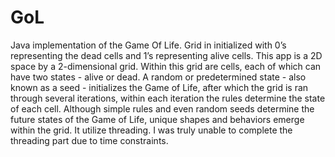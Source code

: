 # GoL

Java implementation of the Game Of Life. Grid in initialized with 0’s representing the dead cells and 1’s representing alive cells. This app is a 2D space by a 2-dimensional grid. Within this grid are cells, each of which can have two states - alive or dead. A random or predetermined state - also known as a seed - initializes the Game of Life, after which the grid is ran through several iterations, within each iteration the rules determine the state of each cell. Although simple rules and even random seeds determine the future states of the Game of Life, unique shapes and behaviors emerge within the grid. It utilize threading. I was truly unable to complete the threading part due to time constraints.
